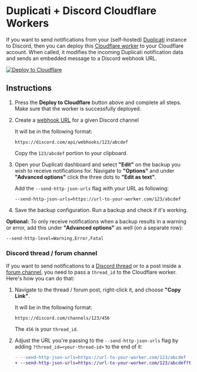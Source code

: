 # Duplicati + Discord Cloudflare Workers

If you want to send notifications from your (self-hosted) [Duplicati](https://duplicati.com/) instance to Discord, then you can deploy this [Cloudflare worker](https://developers.cloudflare.com/workers/) to your Cloudflare account. When called, it modifies the incoming Duplicati notification data and sends an embedded message to a Discord webhook URL.

[![Deploy to Cloudflare](https://deploy.workers.cloudflare.com/button)](https://deploy.workers.cloudflare.com/?url=https://github.com/LekoArts/duplicati-discord-cloudflare-worker)

## Instructions

1. Press the **Deploy to Cloudflare** button above and complete all steps. Make sure that the worker is successfully deployed.
1. Create a [webhook URL](https://support.discord.com/hc/en-us/articles/228383668-Intro-to-Webhooks) for a given Discord channel

   It will be in the following format:

   ```shell
   https://discord.com/api/webhooks/123/abcdef
   ```

   Copy the `123/abcdef` portion to your clipboard.

1. Open your Duplicati dashboard and select **"Edit"** on the backup you wish to receive notifications for. Navigate to **"Options"** and under **"Advanced options"** click the three dots to **"Edit as text"**.

   Add the `--send-http-json-urls` flag with your URL as following:

   ```text
   --send-http-json-urls=https://url-to-your-worker.com/123/abcdef
   ```

1. Save the backup configuration. Run a backup and check if it's working.

**Optional:** To only receive notifications when a backup results in a warning or error, add this under **"Advanced options"** as well (on a separate row):

```text
--send-http-level=Warning,Error,Fatal
```

### Discord thread / forum channel

If you want to send notifications to a [Discord thread](https://support.discord.com/hc/en-us/articles/4403205878423-Threads-FAQ) or to a post inside a [forum channel](https://support.discord.com/hc/en-us/articles/6208479917079-Forum-Channels-FAQ), you need to pass a `thread_id` to the Cloudflare worker. Here's how you can do that:

1. Navigate to the thread / forum post, right-click it, and choose **"Copy Link"**.

   It will be in the following format:

   ```shell
   https://discord.com/channels/123/456
   ```

   The `456` is your `thread_id`.

1. Adjust the URL you're passing to the `--send-http-json-urls` flag by adding `?thread_id=<your-thread-id>` to the end of it:

   ```diff
   - --send-http-json-urls=https://url-to-your-worker.com/123/abcdef
   + --send-http-json-urls=https://url-to-your-worker.com/123/abcdef?thread_id=456
   ```
